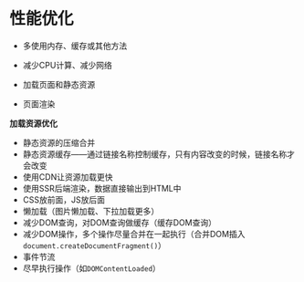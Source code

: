 # 性能优化 #

- 多使用内存、缓存或其他方法
- 减少CPU计算、减少网络

- 加载页面和静态资源
- 页面渲染

**加载资源优化**

- 静态资源的压缩合并
- 静态资源缓存——通过链接名称控制缓存，只有内容改变的时候，链接名称才会改变
- 使用CDN让资源加载更快
- 使用SSR后端渲染，数据直接输出到HTML中
- CSS放前面，JS放后面
- 懒加载（图片懒加载、下拉加载更多）
- 减少DOM查询，对DOM查询做缓存（缓存DOM查询）
- 减少DOM操作，多个操作尽量合并在一起执行（合并DOM插入`document.createDocumentFragment()`）
- 事件节流
- 尽早执行操作（如`DOMContentLoaded`）